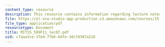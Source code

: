 ```yaml
---
content_type: resource
description: This resource contains information regarding lecture notes.
file: https://ol-ocw-studio-app-production.s3.amazonaws.com/courses/15-599-workshop-in-it-collaborative-innovation-networks-fall-2011/c7aaa3ce37ed7fb664fe3dc7d397a218_MIT15_599F11_lec07.pdf
file_type: application/pdf
resourcetype: Document
title: MIT15_599F11_lec07.pdf
uid: c7aaa3ce-37ed-7fb6-64fe-3dc7d397a218
---
```

